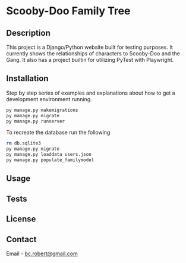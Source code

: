 # Scooby-Doo Family Tree

## Description

This project is a Django/Python website built for testing purposes.  It currently shows the relationships of characters to Scooby-Doo and the Gang.  It also has a project builtin for utilizing PyTest with Playwright.

## Installation

Step by step series of examples and explanations about how to get a development environment running.

```bash
py manage.py makemigrations
py manage.py migrate
py manage.py runserver
```

To recreate the database run the following
```bash
rm db.sqlite3
py manage.py migrate
py manage.py loaddata users.json
py manage.py populate_familymodel
```

## Usage



## Tests

## License

## Contact
Email - bc.robert@gmail.com